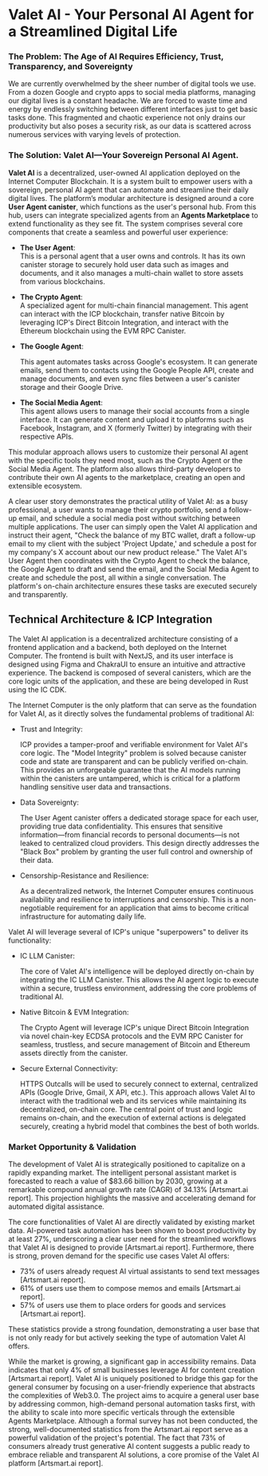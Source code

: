 # Valet AI - Your Personal AI Agent for a Streamlined Digital Life

### The Problem: The Age of AI Requires Efficiency, Trust, Transparency, and Sovereignty

We are currently overwhelmed by the sheer number of digital tools we use. From a dozen Google and crypto apps to social media platforms, managing our digital lives is a constant headache. We are forced to waste time and energy by endlessly switching between different interfaces just to get basic tasks done. This fragmented and chaotic experience not only drains our productivity but also poses a security risk, as our data is scattered across numerous services with varying levels of protection.

### The Solution: Valet AI—Your Sovereign Personal AI Agent.

**Valet AI** is a decentralized, user-owned AI application deployed on the Internet Computer Blockchain. It is a system built to empower users with a sovereign, personal AI agent that can automate and streamline their daily digital lives. The platform’s modular architecture is designed around a core **User Agent canister**, which functions as the user's personal hub. From this hub, users can integrate specialized agents from an **Agents Marketplace** to extend functionality as they see fit.
The system comprises several core components that create a seamless and powerful user experience:

- **The User Agent**:
  <br/>
  This is a personal agent that a user owns and controls. It has its own canister storage to securely hold user data such as images and documents, and it also manages a multi-chain wallet to store assets from various blockchains.

- **The Crypto Agent**:
  <br/>
  A specialized agent for multi-chain financial management. This agent can interact with the ICP blockchain, transfer native Bitcoin by leveraging ICP's Direct Bitcoin Integration, and interact with the Ethereum blockchain using the EVM RPC Canister.

-  **The Google Agent**: 

    This agent automates tasks across Google's ecosystem. It can generate emails, send them to contacts using the Google People API, create and manage documents, and even sync files between a user's canister storage and their Google Drive.

- **The Social Media Agent**:
  <br/>
  This agent allows users to manage their social accounts from a single interface. It can generate content and upload it to platforms such as Facebook, Instagram, and X (formerly Twitter) by integrating with their respective APIs.

This modular approach allows users to customize their personal AI agent with the specific tools they need most, such as the Crypto Agent or the Social Media Agent. The platform also allows third-party developers to contribute their own AI agents to the marketplace, creating an open and extensible ecosystem.

A clear user story demonstrates the practical utility of Valet AI: as a busy professional, a user wants to manage their crypto portfolio, send a follow-up email, and schedule a social media post without switching between multiple applications. The user can simply open the Valet AI application and instruct their agent, "Check the balance of my BTC wallet, draft a follow-up email to my client with the subject 'Project Update,' and schedule a post for my company's X account about our new product release." The Valet AI's User Agent then coordinates with the Crypto Agent to check the balance, the Google Agent to draft and send the email, and the Social Media Agent to create and schedule the post, all within a single conversation. The platform's on-chain architecture ensures these tasks are executed securely and transparently.


## Technical Architecture & ICP Integration

The Valet AI application is a decentralized architecture consisting of a frontend application and a backend, both deployed on the Internet Computer. The frontend is built with NextJS, and its user interface is designed using Figma and ChakraUI to ensure an intuitive and attractive experience. The backend is composed of several canisters, which are the core logic units of the application, and these are being developed in Rust using the IC CDK.

The Internet Computer is the only platform that can serve as the foundation for Valet AI, as it directly solves the fundamental problems of traditional AI:

- Trust and Integrity: 

    ICP provides a tamper-proof and verifiable environment for Valet AI's core logic. The "Model Integrity" problem is solved because canister code and state are transparent and can be publicly verified on-chain. This provides an unforgeable guarantee that the AI models running within the canisters are untampered, which is critical for a platform handling sensitive user data and transactions.

- Data Sovereignty: 

    The User Agent canister offers a dedicated storage space for each user, providing true data confidentiality. This ensures that sensitive information—from financial records to personal documents—is not leaked to centralized cloud providers. This design directly addresses the "Black Box" problem by granting the user full control and ownership of their data.

- Censorship-Resistance and Resilience: 

    As a decentralized network, the Internet Computer ensures continuous availability and resilience to interruptions and censorship. This is a non-negotiable requirement for an application that aims to become critical infrastructure for automating daily life.



Valet AI will leverage several of ICP's unique "superpowers" to deliver its functionality:

- IC LLM Canister: 

    The core of Valet AI's intelligence will be deployed directly on-chain by integrating the IC LLM Canister. This allows the AI agent logic to execute within a secure, trustless environment, addressing the core problems of traditional AI.

- Native Bitcoin & EVM Integration: 
    
    The Crypto Agent will leverage ICP's unique Direct Bitcoin Integration via novel chain-key ECDSA protocols and the EVM RPC Canister for seamless, trustless, and secure management of Bitcoin and Ethereum assets directly from the canister.

- Secure External Connectivity:
    
    HTTPS Outcalls will be used to securely connect to external, centralized APIs (Google Drive, Gmail, X API, etc.). This approach allows Valet AI to interact with the traditional web and its services while maintaining its decentralized, on-chain core. The central point of trust and logic remains on-chain, and the execution of external actions is delegated securely, creating a hybrid model that combines the best of both worlds.

### Market Opportunity & Validation

The development of Valet AI is strategically positioned to capitalize on a rapidly expanding market. The intelligent personal assistant market is forecasted to reach a value of $83.66 billion by 2030, growing at a remarkable compound annual growth rate (CAGR) of 34.13% [Artsmart.ai report]. This projection highlights the massive and accelerating demand for automated digital assistance.

The core functionalities of Valet AI are directly validated by existing market data. AI-powered task automation has been shown to boost productivity by at least 27%, underscoring a clear user need for the streamlined workflows that Valet AI is designed to provide [Artsmart.ai report]. Furthermore, there is strong, proven demand for the specific use cases Valet AI offers:

- 73% of users already request AI virtual assistants to send text messages [Artsmart.ai report].
- 61% of users use them to compose memos and emails [Artsmart.ai report].
- 57% of users use them to place orders for goods and services [Artsmart.ai report].

These statistics provide a strong foundation, demonstrating a user base that is not only ready for but actively seeking the type of automation Valet AI offers. 

While the market is growing, a significant gap in accessibility remains. Data indicates that only 4% of small businesses leverage AI for content creation [Artsmart.ai report]. Valet AI is uniquely positioned to bridge this gap for the general consumer by focusing on a user-friendly experience that abstracts the complexities of Web3.0. The project aims to acquire a general user base by addressing common, high-demand personal automation tasks first, with the ability to scale into more specific verticals through the extensible Agents Marketplace. Although a formal survey has not been conducted, the strong, well-documented statistics from the Artsmart.ai report serve as a powerful validation of the project's potential. The fact that 73% of consumers already trust generative AI content suggests a public ready to embrace reliable and transparent AI solutions, a core promise of the Valet AI platform [Artsmart.ai report].
